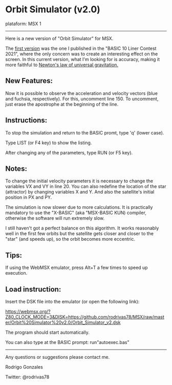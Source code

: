 

Orbit Simulator (v2.0)
============================

plataform: MSX 1

---------------------------------------------------------------
Here is a new version of "Orbit Simulator" for MSX.


The <a href="https://github.com/rodrivas78/MSX/tree/master/BASIC_10_Liners/Orbit_Simulator">first version</a> was the one I published in the "BASIC 10 Liner Contest 2021", where the only concern was to create an interesting effect on the screen.
In this current version, what I'm looking for is accuracy, making it more faithful to <a href="https://en.wikipedia.org/wiki/Newton%27s_law_of_universal_gravitation">Newton's law of universal gravitation.</a>


New Features:
-------------

Now it is possible to observe the acceleration and velocity vectors (blue and fuchsia, respectively). For this, uncomment line 150. To uncomment, just erase the apostrophe at the beginning of the line. 

Instructions:
-------------

To stop the simulation and return to the BASIC promt, type 'q' (lower case).

Type LIST (or F4 key) to show the listing.

After changing any of the parameters, type RUN (or F5 key).

Notes:
------

To change the initial velocity parameters it is necessary to change the variables VX and VY in line 20. You can also redefine the location of the star (attractor) by changing 
variables X and Y. And also the satellite's initial position in PX and PY.

The simulation is now slower due to more calculations. It is practically mandatory to use the "X-BASIC" (aka "MSX-BASIC KUN) compiler, otherwise the software will run extremely slow.

I still haven't got a perfect balance on this algorithm. It works reasonably well in the first few orbits but the satellite gets closer and closer to the "star" (and speeds up), so the orbit becomes more eccentric.

Tips:
-----

If using the WebMSX emulator, press Alt+T a few times to speed up execution.

Load instruction:
-----------------

Insert the DSK file into the emulator (or open the following link):

https://webmsx.org/?Z80_CLOCK_MODE=3&DISK=https://github.com/rodrivas78/MSX/raw/master/Orbit%20Simulator%20v2.0/Orbit_Simulator_v2.dsk

The program should start automatically.

You can also type at the BASIC prompt:
run"autoexec.bas" <ENTER>
  
----------------------------------------------------------------------------

Any questions or suggestions please contact me.

Rodrigo Gonzales
  
Twitter: @rodrivas78

